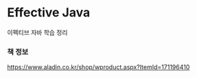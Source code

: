 # Effective Java
이펙티브 자바 학습 정리 

### 책 정보
https://www.aladin.co.kr/shop/wproduct.aspx?ItemId=171196410
